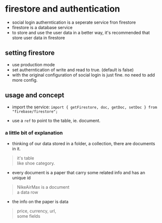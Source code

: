 # firestore and authentication
- social login autherntication is a seperate service fron firestore
- firestore is a database service
- to store and use the user data in a better way, it's recommended that store user data in firestore


## setting firestore
- use production mode
- set autherntication of write and read to true. (default is false)
- with the original configuration of social login is just fine. no need to add more config.


## usage and concept
- import the service: 
`import { getFirestore, doc, getDoc, setDoc } from "firebase/firestore";`

- use a `ref` to point to the table, ie. document.


### a little bit of explanation
- thinking of our data stored in a folder, a collection, there are documents in it.
> it's table <br/>
> like shoe category.

- every document is a paper that carry some related info and has an unique id
> NikeAirMax is a document <br/>
> a data row

- the info on the paper is data
> price, currency, url,  <br/>
> some fields
